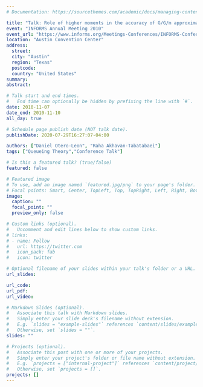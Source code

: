 ```yaml
---
# Documentation: https://sourcethemes.com/academic/docs/managing-content/

title: "Talk: Role of higher moments in the accuracy of G/G/m approximations"
event: "INFORMS Annual Meeting 2010"
event_url: "https://www.informs.org/Meetings-Conferences/INFORMS-Conference-Calendar/Past-Events/INFORMS-Annual-Meeting-2010-Austin"
location: "Austin Convention Center"
address: 
  street:
  city: "Austin"
  region: "Texas"
  postcode: 
  country: "United States"
summary:
abstract:

# Talk start and end times.
#   End time can optionally be hidden by prefixing the line with `#`.
date: 2010-11-07
date_end: 2010-11-10
all_day: true

# Schedule page publish date (NOT talk date).
publishDate: 2020-07-29T16:27:07-04:00

authors: ["Daniel Otero-Leon", "Raha Akhavan-Tabatabaei"]
tags: ["Queueing Theory","Conference Talk"]

# Is this a featured talk? (true/false)
featured: false

# Featured image
# To use, add an image named `featured.jpg/png` to your page's folder. 
# Focal points: Smart, Center, TopLeft, Top, TopRight, Left, Right, BottomLeft, Bottom, BottomRight.
image:
  caption: ""
  focal_point: ""
  preview_only: false

# Custom links (optional).
#   Uncomment and edit lines below to show custom links.
# links:
# - name: Follow
#   url: https://twitter.com
#   icon_pack: fab
#   icon: twitter

# Optional filename of your slides within your talk's folder or a URL.
url_slides:

url_code:
url_pdf:
url_video:

# Markdown Slides (optional).
#   Associate this talk with Markdown slides.
#   Simply enter your slide deck's filename without extension.
#   E.g. `slides = "example-slides"` references `content/slides/example-slides.md`.
#   Otherwise, set `slides = ""`.
slides: ""

# Projects (optional).
#   Associate this post with one or more of your projects.
#   Simply enter your project's folder or file name without extension.
#   E.g. `projects = ["internal-project"]` references `content/project/deep-learning/index.md`.
#   Otherwise, set `projects = []`.
projects: []
---
```

